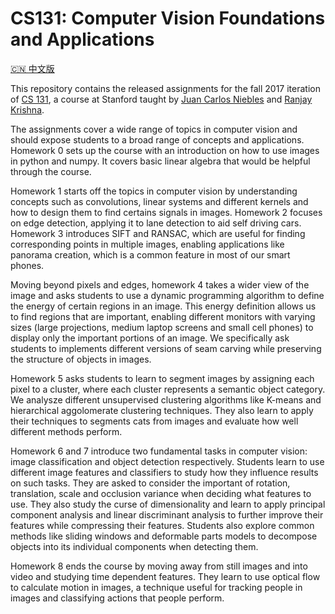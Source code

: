 # CS131: Computer Vision Foundations and Applications

[🇨🇳 中文版](./README.zh_CN.md)

This repository contains the released assignments for the fall 2017 iteration of [CS 131](http://vision.stanford.edu/teaching/cs131_fall1718/), a course at Stanford taught by [Juan Carlos Niebles](http://www.niebles.net) and [Ranjay Krishna](http://ranjaykrishna.com).

The assignments cover a wide range of topics in computer vision and should expose students to a broad range of concepts and applications. Homework 0 sets up the course with an introduction on how to use images in python and numpy. It covers basic linear algebra that would be helpful through the course.

Homework 1 starts off the topics in computer vision by understanding concepts such as convolutions, linear systems and different kernels and how to design them to find certains signals in images. Homework 2 focuses on edge detection, applying it to lane detection to aid self driving cars. Homework 3 introduces SIFT and RANSAC, which are useful for finding corresponding points in multiple images, enabling applications like panorama creation, which is a common feature in most of our smart phones.

Moving beyond pixels and edges, homework 4 takes a wider view of the image and asks students to use a dynamic programming algorithm to define the energy of certain regions in an image. This energy definition allows us to find regions that are important, enabling different monitors with varying sizes (large projections, medium laptop screens and small cell phones) to display only the important portions of an image. We specifically ask students to implements different versions of seam carving while preserving the structure of objects in images.

Homework 5 asks students to learn to segment images by assigning each pixel to a cluster, where each cluster represents a semantic object category. We analysze different unsupervised clustering algorithms like K-means and hierarchical aggolomerate clustering techniques. They also learn to apply their techniques to segments cats from images and evaluate how well different methods perform. 

Homework 6 and 7 introduce two fundamental tasks in computer vision: image classification and object detection respectively. Students learn to use different image features and classifiers to study how they influence results on such tasks. They are asked to consider the important of rotation, translation, scale and occlusion variance when deciding what features to use. They also study the curse of dimensionality and learn to apply principal component analysis and linear discriminant analysis to further improve their features while compressing their features. Students also explore common methods like sliding windows and deformable parts models to decompose objects into its individual components when detecting them.

Homework 8 ends the course by moving away from still images and into video and studying time dependent features. They learn to use optical flow to calculate motion in images, a technique useful for tracking people in images and classifying actions that people perform.
